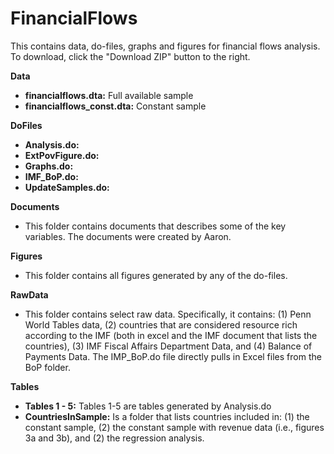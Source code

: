 # FinancialFlows

This contains data, do-files, graphs and figures for financial flows analysis. To download, click the "Download ZIP" button to the right. 

**Data**
* **financialflows.dta:** Full available sample
* **financialflows_const.dta:** Constant sample

**DoFiles**
* **Analysis.do:**
* **ExtPovFigure.do:**
* **Graphs.do:**
* **IMF_BoP.do:**
* **UpdateSamples.do:**

**Documents**
* This folder contains documents that describes some of the key variables. The documents were created by Aaron. 

**Figures**
* This folder contains all figures generated by any of the do-files. 

**RawData**
* This folder contains select raw data. Specifically, it contains: (1) Penn World Tables data, (2) countries that are considered resource rich according to the IMF (both in excel and the IMF document that lists the countries), (3) IMF Fiscal Affairs Department Data, and (4) Balance of Payments Data. The IMP_BoP.do file directly pulls in Excel files from the BoP folder.   


**Tables**
* **Tables 1 - 5:** Tables 1-5 are tables generated by Analysis.do 
* **CountriesInSample:** Is a folder that lists countries included in: (1) the constant sample, (2) the constant sample with revenue data (i.e., figures 3a and 3b), and (2) the regression analysis.


